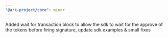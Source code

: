 ```yaml
---
"@ark-project/core": minor
---
```


Added wait for transaction block to allow the sdk to wait for the approve of the tokens before firing signature, update sdk examples & small fixes
